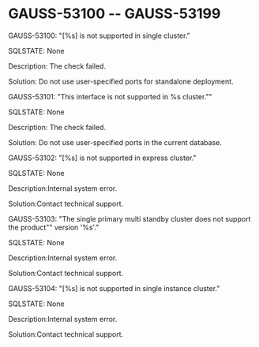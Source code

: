 # GAUSS-53100 -- GAUSS-53199<a name="EN-US_TOPIC_0302073162"></a>

GAUSS-53100: "\[%s\] is not supported in single cluster."

SQLSTATE: None

Description: The check failed.

Solution: Do not use user-specified ports for standalone deployment.

GAUSS-53101: "This interface is not supported in %s cluster.""

SQLSTATE: None

Description: The check failed.

Solution: Do not use user-specified ports in the current database.

GAUSS-53102: "\[%s\] is not supported in express cluster."

SQLSTATE: None

Description:Internal system error.

Solution:Contact technical support.

GAUSS-53103: "The single primary multi standby cluster does not support the product"" version '%s'."

SQLSTATE: None

Description:Internal system error.

Solution:Contact technical support.

GAUSS-53104: "\[%s\] is not supported in single instance cluster."

SQLSTATE: None

Description:Internal system error.

Solution:Contact technical support.

